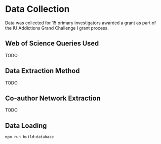 # Data Collection

Data was collected for 15 primary investigators awarded a grant as part of the IU Addictions Grand Challenge I grant process.

## Web of Science Queries Used

TODO

## Data Extraction Method

TODO

## Co-author Network Extraction

TODO

## Data Loading

`npm run build:database`

